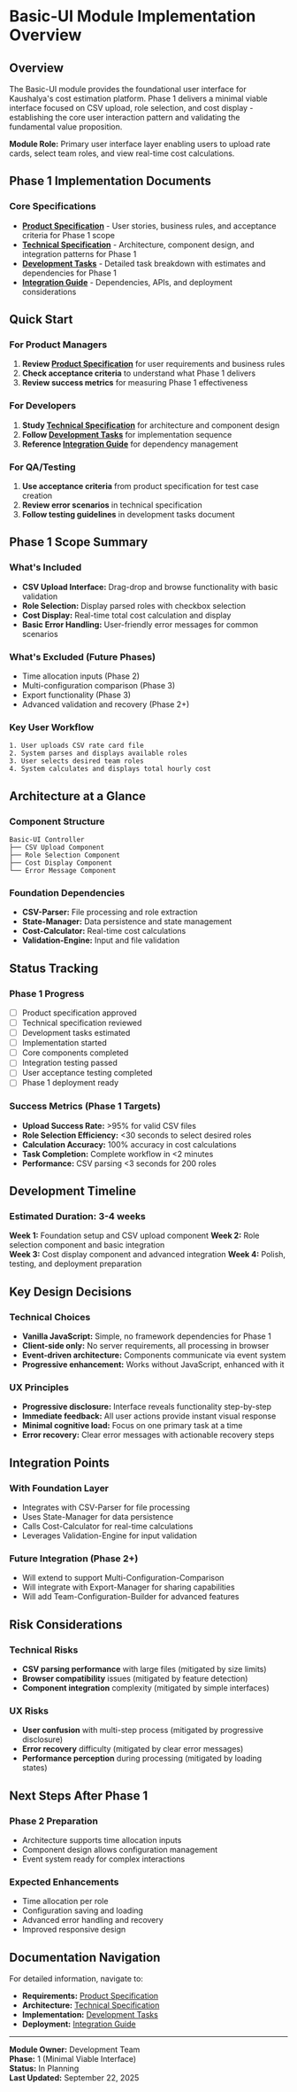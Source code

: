 # Basic-UI Module Implementation Overview

## Overview
The Basic-UI module provides the foundational user interface for Kaushalya's cost estimation platform. Phase 1 delivers a minimal viable interface focused on CSV upload, role selection, and cost display - establishing the core user interaction pattern and validating the fundamental value proposition.

**Module Role:** Primary user interface layer enabling users to upload rate cards, select team roles, and view real-time cost calculations.

## Phase 1 Implementation Documents

### Core Specifications
- **[Product Specification](phase-1-product-spec.md)** - User stories, business rules, and acceptance criteria for Phase 1 scope
- **[Technical Specification](phase-1-technical-spec.md)** - Architecture, component design, and integration patterns for Phase 1
- **[Development Tasks](phase-1-development-tasks.md)** - Detailed task breakdown with estimates and dependencies for Phase 1
- **[Integration Guide](integration-guide.md)** - Dependencies, APIs, and deployment considerations

## Quick Start

### For Product Managers
1. **Review [Product Specification](phase-1-product-spec.md)** for user requirements and business rules
2. **Check acceptance criteria** to understand what Phase 1 delivers
3. **Review success metrics** for measuring Phase 1 effectiveness

### For Developers  
1. **Study [Technical Specification](phase-1-technical-spec.md)** for architecture and component design
2. **Follow [Development Tasks](phase-1-development-tasks.md)** for implementation sequence
3. **Reference [Integration Guide](integration-guide.md)** for dependency management

### For QA/Testing
1. **Use acceptance criteria** from product specification for test case creation
2. **Review error scenarios** in technical specification
3. **Follow testing guidelines** in development tasks document

## Phase 1 Scope Summary

### What's Included
- **CSV Upload Interface:** Drag-drop and browse functionality with basic validation
- **Role Selection:** Display parsed roles with checkbox selection
- **Cost Display:** Real-time total cost calculation and display
- **Basic Error Handling:** User-friendly error messages for common scenarios

### What's Excluded (Future Phases)
- Time allocation inputs (Phase 2)
- Multi-configuration comparison (Phase 3)
- Export functionality (Phase 3)
- Advanced validation and recovery (Phase 2+)

### Key User Workflow
```
1. User uploads CSV rate card file
2. System parses and displays available roles
3. User selects desired team roles
4. System calculates and displays total hourly cost
```

## Architecture at a Glance

### Component Structure
```
Basic-UI Controller
├── CSV Upload Component
├── Role Selection Component  
├── Cost Display Component
└── Error Message Component
```

### Foundation Dependencies
- **CSV-Parser:** File processing and role extraction
- **State-Manager:** Data persistence and state management
- **Cost-Calculator:** Real-time cost calculations
- **Validation-Engine:** Input and file validation

## Status Tracking

### Phase 1 Progress
- [ ] Product specification approved
- [ ] Technical specification reviewed  
- [ ] Development tasks estimated
- [ ] Implementation started
- [ ] Core components completed
- [ ] Integration testing passed
- [ ] User acceptance testing completed
- [ ] Phase 1 deployment ready

### Success Metrics (Phase 1 Targets)
- **Upload Success Rate:** >95% for valid CSV files
- **Role Selection Efficiency:** <30 seconds to select desired roles
- **Calculation Accuracy:** 100% accuracy in cost calculations
- **Task Completion:** Complete workflow in <2 minutes
- **Performance:** CSV parsing <3 seconds for 200 roles

## Development Timeline

### Estimated Duration: 3-4 weeks

**Week 1:** Foundation setup and CSV upload component
**Week 2:** Role selection component and basic integration  
**Week 3:** Cost display component and advanced integration
**Week 4:** Polish, testing, and deployment preparation

## Key Design Decisions

### Technical Choices
- **Vanilla JavaScript:** Simple, no framework dependencies for Phase 1
- **Client-side only:** No server requirements, all processing in browser
- **Event-driven architecture:** Components communicate via event system
- **Progressive enhancement:** Works without JavaScript, enhanced with it

### UX Principles
- **Progressive disclosure:** Interface reveals functionality step-by-step
- **Immediate feedback:** All user actions provide instant visual response
- **Minimal cognitive load:** Focus on one primary task at a time
- **Error recovery:** Clear error messages with actionable recovery steps

## Integration Points

### With Foundation Layer
- Integrates with CSV-Parser for file processing
- Uses State-Manager for data persistence
- Calls Cost-Calculator for real-time calculations
- Leverages Validation-Engine for input validation

### Future Integration (Phase 2+)
- Will extend to support Multi-Configuration-Comparison
- Will integrate with Export-Manager for sharing capabilities
- Will add Team-Configuration-Builder for advanced features

## Risk Considerations

### Technical Risks
- **CSV parsing performance** with large files (mitigated by size limits)
- **Browser compatibility** issues (mitigated by feature detection)
- **Component integration** complexity (mitigated by simple interfaces)

### UX Risks  
- **User confusion** with multi-step process (mitigated by progressive disclosure)
- **Error recovery** difficulty (mitigated by clear error messages)
- **Performance perception** during processing (mitigated by loading states)

## Next Steps After Phase 1

### Phase 2 Preparation
- Architecture supports time allocation inputs
- Component design allows configuration management
- Event system ready for complex interactions

### Expected Enhancements
- Time allocation per role
- Configuration saving and loading
- Advanced error handling and recovery
- Improved responsive design

## Documentation Navigation

For detailed information, navigate to:
- **Requirements:** [Product Specification](phase-1-product-spec.md)
- **Architecture:** [Technical Specification](phase-1-technical-spec.md)  
- **Implementation:** [Development Tasks](phase-1-development-tasks.md)
- **Deployment:** [Integration Guide](integration-guide.md)

---

**Module Owner:** Development Team  
**Phase:** 1 (Minimal Viable Interface)  
**Status:** In Planning  
**Last Updated:** September 22, 2025